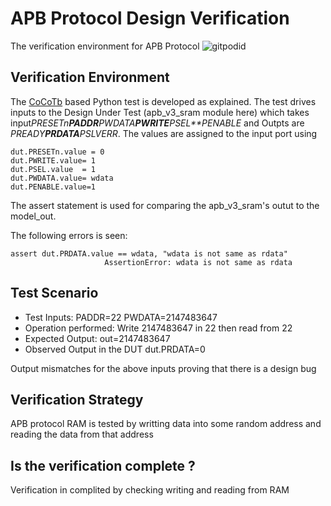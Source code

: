 # APB Protocol Design Verification

The verification environment for APB Protocol 
![gitpodid](https://user-images.githubusercontent.com/109474211/181935316-b74d8be0-6380-44ba-848f-da2ee5325f86.JPG)


## Verification Environment

The [CoCoTb](https://www.cocotb.org/) based Python test is developed as explained. The test drives inputs to the Design Under Test (apb_v3_sram module here) which takes input*PRESETn**PADDR**PWDATA**PWRITE**PSEL**PENABLE* and Outpts are *PREADY**PRDATA**PSLVERR*.
The values are assigned to the input port using 
```
dut.PRESETn.value = 0
dut.PWRITE.value= 1
dut.PSEL.value  = 1
dut.PWDATA.value= wdata
dut.PENABLE.value=1
```
The assert statement is used for comparing the apb_v3_sram's outut to the model_out.

The following errors is seen:
```
assert dut.PRDATA.value == wdata, "wdata is not same as rdata"
                     AssertionError: wdata is not same as rdata
```
## Test Scenario 
- Test Inputs: PADDR=22 PWDATA=2147483647
- Operation performed: Write 2147483647 in 22 then read from 22
- Expected Output: out=2147483647
- Observed Output in the DUT dut.PRDATA=0

Output mismatches for the above inputs proving that there is a design bug

## Verification Strategy
APB protocol RAM is tested by writting data into some random address and reading the data from that address 
## Is the verification complete ?
Verification in complited by checking writing and reading from RAM
